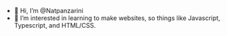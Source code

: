- 👋 Hi, I’m @Natpanzarini
- 👀 I’m interested in learning to make websites, so things like Javascript, Typescript, and HTML/CSS.


<!---
Natpanzarini/Natpanzarini is a ✨ special ✨ repository because its `README.md` (this file) appears on your GitHub profile.
You can click the Preview link to take a look at your changes.
--->
